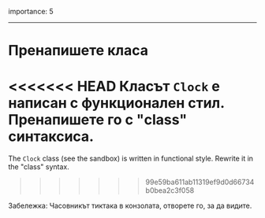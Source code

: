 importance: 5

---

# Пренапишете класа

<<<<<<< HEAD
Класът `Clock` е написан с функционален стил. Пренапишете го с "class" синтаксиса.
=======
The `Clock` class (see the sandbox) is written in functional style. Rewrite it in the "class" syntax.
>>>>>>> 99e59ba611ab11319ef9d0d66734b0bea2c3f058

Забележка: Часовникът тиктака в конзолата, отворете го, за да видите.

